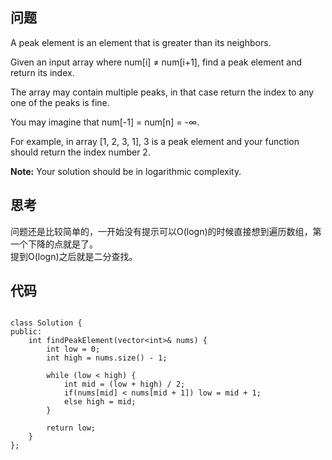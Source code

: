## 问题

A peak element is an element that is greater than its neighbors.

Given an input array where num[i] ≠ num[i+1], find a peak element and return its index.

The array may contain multiple peaks, in that case return the index to any one of the peaks is fine.

You may imagine that num[-1] = num[n] = -∞.

For example, in array [1, 2, 3, 1], 3 is a peak element and your function should return the index number 2.

**Note:**
Your solution should be in logarithmic complexity.

## 思考

问题还是比较简单的，一开始没有提示可以O(logn)的时候直接想到遍历数组，第一个下降的点就是了。  
提到O(logn)之后就是二分查找。


## 代码

```

class Solution {
public:
    int findPeakElement(vector<int>& nums) {
        int low = 0;
        int high = nums.size() - 1;
        
        while (low < high) {
            int mid = (low + high) / 2;
            if(nums[mid] < nums[mid + 1]) low = mid + 1;
            else high = mid;
        }
        
        return low;
    }
};

```
